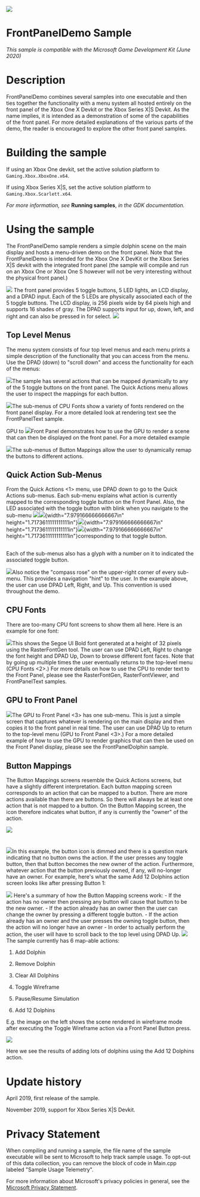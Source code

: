   ![](./media/image1.png)

#   FrontPanelDemo Sample

*This sample is compatible with the Microsoft Game Development Kit (June
2020)*

#  

# Description

FrontPanelDemo combines several samples into one executable and then
ties together the functionality with a menu system all hosted entirely
on the front panel of the Xbox One X Devkit or the Xbox Series X|S
Devkit. As the name implies, it is intended as a demonstration of some
of the capabilities of the front panel. For more detailed explanations
of the various parts of the demo, the reader is encouraged to explore
the other front panel samples.

# Building the sample

If using an Xbox One devkit, set the active solution platform to `Gaming.Xbox.XboxOne.x64`.

If using Xbox Series X|S, set the active solution platform to `Gaming.Xbox.Scarlett.x64`.

*For more information, see* __Running samples__, *in the GDK documentation.*

# Using the sample

The FrontPanelDemo sample renders a simple dolphin scene on the main
display and hosts a menu-driven demo on the front panel. Note that the
FrontPanelDemo is intended for the Xbox One X DevKit or the Xbox Series
X|S devkit with the integrated front panel (the sample will compile and
run on an Xbox One or Xbox One S however will not be very interesting
without the physical front panel.)

![](./media/image3.png) The front panel provides 5 toggle buttons, 5 LED lights, an LCD display, and a DPAD input. Each of the 5 LEDs are physically associated each of the 5 toggle buttons. The LCD display, is 256 pixels wide by 64 pixels high and supports 16 shades of gray. The DPAD supports input for up, down, left, and right and can also be pressed in for select. ![](./media/image4.png)

## Top Level Menus

The menu system consists of four top level menus and each menu prints a
simple description of the functionality that you can access from the
menu. Use the DPAD (down) to "scroll down" and access the functionality
for each of the menus:

![](./media/image6.png)The sample has several actions that can be
mapped dynamically to any of the 5 toggle buttons on the front panel.
The Quick Actions menu allows the user to inspect the mappings for each
button.

![](./media/image7.png)The sub-menus of CPU Fonts show a variety
of fonts rendered on the front panel display. For a more detailed look
at rendering text see the FrontPanelText sample.

GPU to ![](./media/image8.png)Front Panel demonstrates how to use the
GPU to render a scene that can then be displayed on the front panel. For
a more detailed example

![](./media/image9.png)The sub-menus of Button Mappings allow the
user to dynamically remap the buttons to different actions.

## 

## Quick Action Sub-Menus

From the Quick Actions \<1\> menu, use DPAD down to go to the Quick
Actions sub-menus. Each sub-menu explains what action is currently
mapped to the corresponding toggle button on the Front Panel. Also, the
LED associated with the toggle button with blink when you navigate to
the sub-menu ![](./media/image6.png)![](./media/image10.png){width="7.979166666666667in"
height="1.7173611111111111in"}![](./media/image11.png){width="7.979166666666667in"
height="1.7173611111111111in"}![](./media/image12.png){width="7.979166666666667in"
height="1.7173611111111111in"}corresponding to that toggle button.

## 

## 

Each of the sub-menus also has a glyph with a number on it to indicated
the associated toggle button.

![](./media/image12.png)Also notice the "compass rose" on the
upper-right corner of every sub-menu. This provides a navigation "hint"
to the user. In the example above, the user can use DPAD Left, Right,
and Up. This convention is used throughout the demo.

## 

## 

## 

## 

## 

## 

## 

## 

## 

## CPU Fonts

There are too-many CPU font screens to show them all here. Here is an
example for one font:

![](./media/image17.png)This shows the Segoe UI Bold font
generated at a height of 32 pixels using the RasterFontGen tool. The
user can use DPAD Left, Right to change the font height and DPAD Up,
Down to browse different font faces. Note that by going up multiple
times the user eventually returns to the top-level menu (CPU Fonts
\<2\>.) For more details on how to use the CPU to render text to the
Front Panel, please see the RasterFontGen, RasterFontViewer, and
FrontPanelText samples.

## GPU to Front Panel

![](./media/image18.png)The GPU to Front Panel \<3\> has one
sub-menu. This is just a simple screen that captures whatever is
rendering on the main display and then copies it to the front panel in
real time. The user can use DPAD Up to return to the top-level menu (GPU
to Front Panel \<3\>.) For a more detailed example of how to use the GPU
to render graphics that can then be used on the Front Panel display,
please see the FrontPanelDolphin sample.

## Button Mappings

The Button Mappings screens resemble the Quick Actions screens, but have
a slightly different interpretation. Each button mapping screen
corresponds to an action that can be mapped to a button. There are more
actions available than there are buttons. So there will always be at
least one action that is not mapped to a button. On the Button Mapping
screen, the icon therefore indicates what button, if any is currently
the "owner" of the action.

![](./media/image19.png)

# 

# 

![](./media/image21.png)In this example, the button icon is dimmed
and there is a question mark indicating that no button owns the action.
If the user presses any toggle button, then that button becomes the new
owner of the action. Furthermore, whatever action that the button
previously owned, if any, will no-longer have an owner. For example,
here's what the same Add 12 Dolphins action screen looks like after
pressing Button 1:

![](./media/image22.png) Here's a summary of how the Button Mapping screens work: -   If the action has no owner then pressing any button will cause that     button to be the new owner. -   If the action already has an owner then the user can change the     owner by pressing a different toggle button. -   If the action already has an owner and the user presses the owning     toggle button, then the action will no longer have an owner -   In order to actually perform the action, the user will have to     scroll back to the top level using DPAD Up. ![](./media/image23.png)The sample currently has 6 map-able
actions:

1.  Add Dolphin

2.  Remove Dolphin

3.  Clear All Dolphins

4.  Toggle Wireframe

5.  Pause/Resume Simulation

6.  Add 12 Dolphins

E.g. the image on the left shows the scene rendered in wireframe mode
after executing the Toggle Wireframe action via a Front Panel Button
press.

![](./media/image24.png)

Here we see the results of adding lots of dolphins using the Add 12
Dolphins action.

# 

# 

# 

# 

# Update history

April 2019, first release of the sample.

November 2019, support for Xbox Series X|S Devkit.

# Privacy Statement

When compiling and running a sample, the file name of the sample
executable will be sent to Microsoft to help track sample usage. To
opt-out of this data collection, you can remove the block of code in
Main.cpp labeled "Sample Usage Telemetry".

For more information about Microsoft's privacy policies in general, see
the [Microsoft Privacy
Statement](https://privacy.microsoft.com/en-us/privacystatement/).

# 
